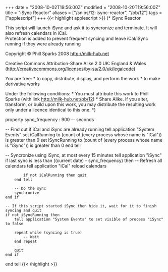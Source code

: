 +++
date = "2008-10-02T19:56:00Z"
modified = "2008-10-20T19:56:00Z"
title = "iSync Reactor"
aliases = ["/snips/12-isync-reactor", "/pb/12"]
tags = ["applescript"]
+++
{{< highlight applescript >}}
(*
iSync Reactor

This script will launch iSync and ask it to syncronize and terminate.  It will also refresh calendars in iCal.  
Protection is added to prevent frequent syncing and leave iCal/iSync running if they were already running

Copyright © Phill Sparks 2008
http://milk-hub.net


Creative Commons Attribution-Share Alike 2.0 UK: England & Wales
(http://creativecommons.org/licenses/by-sa/2.0/uk/legalcode)

You are free:
    * to copy, distribute, display, and perform the work
    * to make derivative works

Under the following conditions:
    * You must attribute this work to Phill Sparks (with link http://milk-hub.net/pb/12)
    * Share Alike. If you alter, transform, or build upon this work, you may distribute the resulting work only under a licence identical to this one.
*)


property sync_frequency : 900 -- seconds

-- Find out if iCal and iSync are already running
tell application "System Events"
    set iCalRunning to (count of (every process whose name is "iCal")) is greater than 0
    set iSyncRunning to (count of (every process whose name is "iSync")) is greater than 0
end tell

-- Syncronize using iSync, at most every 15 minutes
tell application "iSync"
    if last sync is less than ((current date) - sync_frequency) then
        -- Refresh all calendars
        tell application "iCal"
            reload calendars

            if not iCalRunning then quit
        end tell

        -- Do the sync
        synchronize
    end if

    -- If this script started iSync then hide it, wait for it to finish syncing and quit
    if not iSyncRunning then
        tell application "System Events" to set visible of process "iSync" to false

        repeat while (syncing is true)
            -- Wait
        end repeat

        quit
    end if
end tell
{{< /highlight >}}
